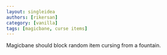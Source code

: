 ```yaml
---
layout: singleidea
authors: [rikersan]
category: [vanilla]
tags: [magicbane, curse items]
---
```

Magicbane should block random item cursing from a fountain.

